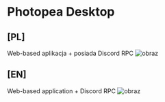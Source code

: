 # Photopea Desktop

## [PL]
Web-based aplikacja + posiada Discord RPC
![obraz](https://github.com/user-attachments/assets/575f7a99-3941-492d-aa92-bea06aebd0da)


## [EN]
Web-based application + Discord RPC
![obraz](https://github.com/user-attachments/assets/27908fe7-933d-4039-b66b-a5895e350917)
